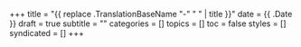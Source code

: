 +++
title = "{{ replace .TranslationBaseName "-" " " | title }}"
date = {{ .Date }}
draft = true
subtitle = ""
categories = []
topics = []
toc = false
styles = []
syndicated = []
+++

<!--more-->

